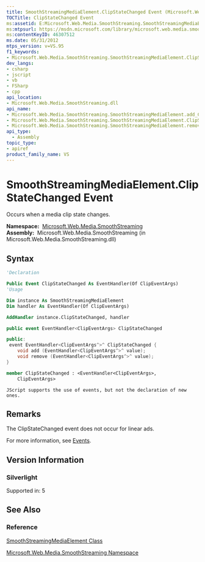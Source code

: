 ```yaml
---
title: SmoothStreamingMediaElement.ClipStateChanged Event (Microsoft.Web.Media.SmoothStreaming)
TOCTitle: ClipStateChanged Event
ms:assetid: E:Microsoft.Web.Media.SmoothStreaming.SmoothStreamingMediaElement.ClipStateChanged
ms:mtpsurl: https://msdn.microsoft.com/library/microsoft.web.media.smoothstreaming.smoothstreamingmediaelement.clipstatechanged(v=VS.95)
ms:contentKeyID: 46307512
ms.date: 05/31/2012
mtps_version: v=VS.95
f1_keywords:
- Microsoft.Web.Media.SmoothStreaming.SmoothStreamingMediaElement.ClipStateChanged
dev_langs:
- csharp
- jscript
- vb
- FSharp
- cpp
api_location:
- Microsoft.Web.Media.SmoothStreaming.dll
api_name:
- Microsoft.Web.Media.SmoothStreaming.SmoothStreamingMediaElement.add_ClipStateChanged
- Microsoft.Web.Media.SmoothStreaming.SmoothStreamingMediaElement.ClipStateChanged
- Microsoft.Web.Media.SmoothStreaming.SmoothStreamingMediaElement.remove_ClipStateChanged
api_type:
  - Assembly
topic_type:
- apiref
product_family_name: VS
---
```


# SmoothStreamingMediaElement.ClipStateChanged Event

Occurs when a media clip state changes.

**Namespace:**  [Microsoft.Web.Media.SmoothStreaming](microsoft-web-media-smoothstreaming-namespace_1.md)  
**Assembly:**  Microsoft.Web.Media.SmoothStreaming (in Microsoft.Web.Media.SmoothStreaming.dll)

## Syntax

```vb
'Declaration

Public Event ClipStateChanged As EventHandler(Of ClipEventArgs)
'Usage

Dim instance As SmoothStreamingMediaElement
Dim handler As EventHandler(Of ClipEventArgs)

AddHandler instance.ClipStateChanged, handler
```

```csharp
public event EventHandler<ClipEventArgs> ClipStateChanged
```

```cpp
public:
 event EventHandler<ClipEventArgs^>^ ClipStateChanged {
    void add (EventHandler<ClipEventArgs^>^ value);
    void remove (EventHandler<ClipEventArgs^>^ value);
}
```

``` fsharp
member ClipStateChanged : <EventHandler<ClipEventArgs>,
    ClipEventArgs>
```

```jscript
JScript supports the use of events, but not the declaration of new ones.
```

## Remarks

The ClipStateChanged event does not occur for linear ads.

For more information, see [Events](events.md).

## Version Information

### Silverlight

Supported in: 5  

## See Also

### Reference

[SmoothStreamingMediaElement Class](smoothstreamingmediaelement-class-microsoft-web-media-smoothstreaming_1.md)

[Microsoft.Web.Media.SmoothStreaming Namespace](microsoft-web-media-smoothstreaming-namespace_1.md)
